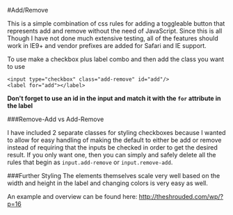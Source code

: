 #Add/Remove

This is a simple combination of css rules for adding a toggleable button that represents add and remove without the need of JavaScript. Since this is all
Though I have not done much extensive testing, all of the features should work in IE9+ and vendor prefixes are added for Safari and IE support.

To use make a checkbox plus label combo and then add the class you want to use

```
<input type="checkbox" class="add-remove" id="add"/>
<label for="add"></label>
```

**Don't forget to use an id in the input and match it with the ```for``` attribute in the label**

###Remove-Add vs Add-Remove

I have included 2 separate classes for styling checkboxes because I wanted to allow for easy handling of making the default to either be add or remove instead of requiring that the inputs be checked in order to get the desired result.
If you only want one, then you can simply and safely delete all the rules that begin as ```input.add-remove``` or ```input.remove-add```.

###Further Styling
The elements themselves scale very well based on the width and height in the label and changing colors is very easy as well. 

An example and overview can be found here: http://theshrouded.com/wp/?p=16